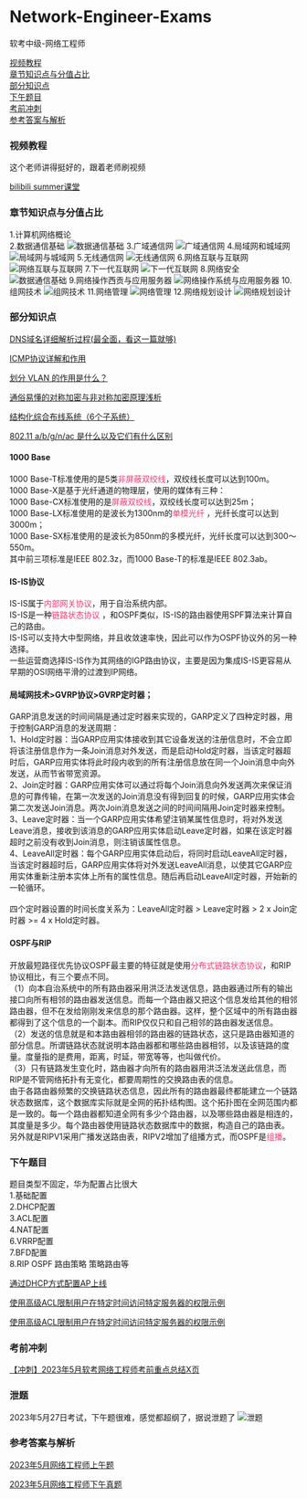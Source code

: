# Network-Engineer-Exams

软考中级-网络工程师

[视频教程](#视频教程)<br>
[章节知识点与分值占比](#章节知识点与分值占比)<br>
[部分知识点](#部分知识点)<br>
[下午题目](#下午题目)<br>
[考前冲刺](#考前冲刺)<br>
[参考答案与解析](#参考答案与解析)<br>

### 视频教程

这个老师讲得挺好的，跟着老师刷视频

[bilibili summer课堂](https://space.bilibili.com/209743285)

### 章节知识点与分值占比

1.计算机网络概论<br/>
2.数据通信基础
![数据通信基础](chapter/net_chapter2.png)
3.广域通信网
![广域通信网](chapter/net_chapter3.png)
4.局域网和城域网
![局域网与城域网](chapter/net_chapter4.png)
5.无线通信网
![无线通信网](chapter/net_chapter5.png)
6.网络互联与互联网
![网络互联与互联网](chapter/net_chapter6.png)
7.下一代互联网
![下一代互联网](chapter/net_chapter7.png)
8.网络安全
![数据通信基础](chapter/net_chapter8.png)
9.网络操作西贡与应用服务器
![网络操作系统与应用服务器](chapter/net_chapter9.png)
10.组网技术
![组网技术](chapter/net_chapter10.png)
11.网络管理
![网络管理](chapter/net_chapter11.png)
12.网络规划设计
![网络规划设计](chapter/net_chapter12.png)

### 部分知识点

[DNS域名详细解析过程(最全面，看这一篇就够)](https://blog.csdn.net/bangshao1989/article/details/121913780)

[ICMP协议详解和作用](https://blog.csdn.net/yuxiang1014/article/details/108547017)

[划分 VLAN 的作用是什么？](https://www.zhihu.com/question/19903686#)

[通俗易懂的对称加密与非对称加密原理浅析](https://juejin.cn/post/6964558725839339533)

[结构化综合布线系统（6个子系统）](https://blog.csdn.net/zhang175gl/article/details/104102024)

[802.11 a/b/g/n/ac 是什么以及它们有什么区别](https://blog.csdn.net/briant_ccj/article/details/50487303)

#### 1000 Base

1000 Base-T标准使用的是5类<span style="color:#eb3c70">非屏蔽双绞线</span>，双绞线长度可以达到100m。<br>
1000 Base-X是基于光纤通道的物理层，使用的媒体有三种：<br>
1000 Base-CX标准使用的是<span style="color:#eb3c70">屏蔽双绞线</span>，双绞线长度可以达到25m；<br>
1000 Base-LX标准使用的是波长为1300nm的<span style="color:#eb3c70">单模光纤</span>
，光纤长度可以达到3000m；<br>
1000 Base-SX标准使用的是波长为850nm的多模光纤，光纤长度可以达到300～550m。<br>
其中前三项标准是IEEE 802.3z，而1000 Base-T的标准是IEEE 802.3ab。<br>

#### IS-IS协议

IS-IS属于<span style="color:#eb3c70">内部网关协议</span>，用于自治系统内部。<br>
IS-IS是一种<span style="color:#eb3c70">链路状态协议</span>
，和OSPF类似，IS-IS的路由器使用SPF算法来计算自己的路由。<br>
IS-IS可以支持大中型网络，并且收敛速率快，因此可以作为OSPF协议外的另一种选择。<br>
一些运营商选择IS-IS作为其网络的IGP路由协议，主要是因为集成IS-IS更容易从早期的OSI网络平滑的过渡到IP网络。<br>

#### 局域网技术>GVRP协议>GVRP定时器；

GARP消息发送的时间间隔是通过定时器来实现的，GARP定义了四种定时器，用于控制GARP消息的发送周期：<br>
1、Hold定时器：当GARP应用实体接收到其它设备发送的注册信息时，不会立即将该注册信息作为一条Join消息对外发送，而是启动Hold定时器，当该定时器超时后，GARP应用实体将此时段内收到的所有注册信息放在同一个Join消息中向外发送，从而节省带宽资源。<br>
2、Join定时器：GARP应用实体可以通过将每个Join消息向外发送两次来保证消息的可靠传输，在第一次发送的Join消息没有得到回复的时候，GARP应用实体会第二次发送Join消息。两次Join消息发送之间的时间间隔用Join定时器来控制。<br>
3、Leave定时器：当一个GARP应用实体希望注销某属性信息时，将对外发送Leave消息，接收到该消息的GARP应用实体启动Leave定时器，如果在该定时器超时之前没有收到Join消息，则注销该属性信息。<br>
4、LeaveAll定时器：每个GARP应用实体启动后，将同时启动LeaveAll定时器，当该定时器超时后，GARP应用实体将对外发送LeaveAll消息，以使其它GARP应用实体重新注册本实体上所有的属性信息。随后再启动LeaveAll定时器，开始新的一轮循环。<br>
<br>四个定时器设置的时间长度关系为：LeaveAll定时器 &gt; Leave定时器 &gt; 2 x Join定时器 &gt;= 4 x
Hold定时器。

#### OSPF与RIP

开放最短路径优先协议OSPF最主要的特征就是使用<span style="color:#eb3c70">分布式链路状态协议</span>，和RIP协议相比，有三个要点不同。<br>
（1）向本自治系统中的所有路由器采用洪泛法发送信息，路由器通过所有的输出接口向所有相邻的路由器发送信息。而每一个路由器又把这个信息发给其他的相邻路由器，但不在发给刚刚发来信息的那个路由器。这样，整个区域中的所有路由器都得到了这个信息的一个副本。而RIP仅仅只和自己相邻的路由器发送信息。<br>
（2）发送的信息就是和本路由器相邻的路由器的链路状态，这只是路由器知道的部分信息。所谓链路状态就说明本路由器都和哪些路由器相邻，以及该链路的度量。度量指的是费用，距离，时延，带宽等等，也叫做代价。<br>
（3）只有链路发生变化时，路由器才向所有的路由器用洪泛法发送此信息，而RIP是不管网络拓扑有无变化，都要周期性的交换路由表的信息。<br>
由于各路由器频繁的交换链路状态信息，因此所有的路由器最终都能建立一个链路状态数据库，这个数据库实际就是全网的拓扑结构图。这个拓扑图在全网范围内都是一致的。每一个路由器都知道全网有多少个路由器，以及哪些路由器是相连的，其度量是多少。每个路由器使用链路状态数据库中的数据，构造自己的路由表。<br>
另外就是RIPV1采用广播发送路由表，RIPV2增加了组播方式，而OSPF是<span style="color:#eb3c70">组播</span>。<br>

### 下午题目

题目类型不固定，华为配置占比很大<br>
1.基础配置<br>
2.DHCP配置<br>
3.ACL配置<br>
4.NAT配置<br>
6.VRRP配置<br>
7.BFD配置<br>
8.RIP OSPF 路由策略 策略路由等<br>

[通过DHCP方式配置AP上线](https://support.huawei.com/enterprise/zh/doc/EDOC1000051014/88221648#ZH-CN_TOPIC_0259114897)

[使用高级ACL限制用户在特定时间访问特定服务器的权限示例](https://support.huawei.com/enterprise/zh/doc/EDOC1100127132/a28cb2c4)

[使用高级ACL限制用户在特定时间访问特定服务器的权限示例](https://support.huawei.com/enterprise/zh/doc/EDOC1100127132/a28cb2c4)

### 考前冲刺

[【冲刺】2023年5月软考网络工程师考前重点总结X页](https://www.bilibili.com/read/cv23896512?spm_id_from=333.999.list.card_opus.click)

### 泄题

2023年5月27日考试，下午题很难，感觉都超纲了，据说泄题了
![泄题](chapter/xieti.webp)

### 参考答案与解析

[2023年5月网络工程师上午题](https://docs.qq.com/doc/DTndiSXpaS05mQXFJ?groupUin=Zw6qu1HBkT448RPimRMyxQ%253D%253D&ADUIN=532652152&ADSESSION=1685367721&ADTAG=CLIENT.QQ.5681_.0&ADPUBNO=27272&jumpuin=532652152)

[2023年5月网络工程师下午真题](https://docs.qq.com/doc/DTmNLd1R2c2FnSUdp?groupUin=Zw6qu1HBkT448RPimRMyxQ%253D%253D&ADUIN=532652152&ADSESSION=1685198421&ADTAG=CLIENT.QQ.5681_.0&ADPUBNO=27272&jumpuin=532652152)

